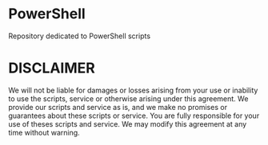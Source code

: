 # PowerShell
Repository dedicated to PowerShell scripts

# DISCLAIMER
We will not be liable for damages or losses arising from your use or inability to use the scripts, service or otherwise arising under this agreement. We provide our scripts and service as is, and we make no promises or guarantees about these scripts or service. You are fully responsible for your use of theses scripts and service. We may modify this agreement at any time without warning.

